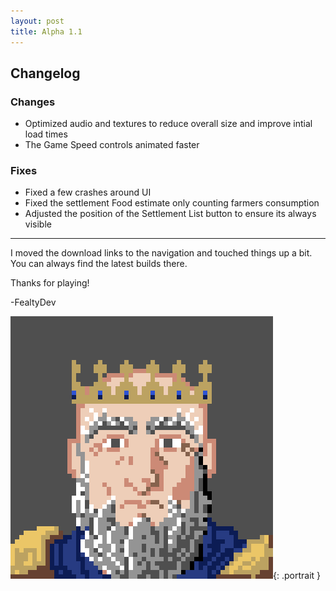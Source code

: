 ```yaml
---
layout: post
title: Alpha 1.1
---
```


## Changelog

### Changes

* Optimized audio and textures to reduce overall size and improve intial load times
* The Game Speed controls animated faster

### Fixes

* Fixed a few crashes around UI
* Fixed the settlement Food estimate only counting farmers consumption
* Adjusted the position of the Settlement List button to ensure its always visible

---

I moved the download links to the navigation and touched things up a bit. You can always find the latest builds there.

Thanks for playing!

-FealtyDev

![FealtyDevPortrait](/public/images/fealtydevportrait.jpeg){: .portrait }

[alpha1-zoomedout]: /public/images/posts/16MAY19/alpha1-zoomedout.jpg
[alpha1-settlement]: /public/images/posts/16MAY19/alpha1-settlement.jpg
[alpha1-building]: /public/images/posts/16MAY19/alpha1-building.jpg
[alpha1-character]: /public/images/posts/16MAY19/alpha1-character.jpg
[alpha1-transfer]: /public/images/posts/16MAY19/alpha1-transfer.jpg
[alpha1-moving]: /public/images/posts/16MAY19/alpha1-moving.jpg
[alpha1-rankings]: /public/images/posts/16MAY19/alpha1-rankings.jpg
